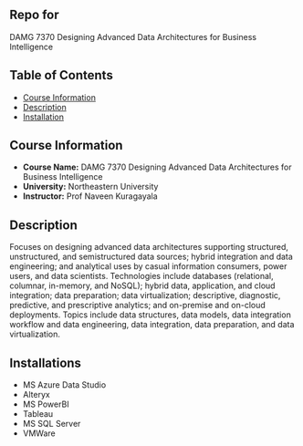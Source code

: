 ## Repo for 
DAMG 7370 Designing Advanced Data Architectures for Business Intelligence

## Table of Contents

- [Course Information](#course-information)
- [Description](#description)
- [Installation](#installations)

## Course Information

- **Course Name:** DAMG 7370 Designing Advanced Data Architectures for Business Intelligence
- **University:** Northeastern University
- **Instructor:** Prof Naveen Kuragayala

## Description

Focuses on designing advanced data architectures supporting structured, unstructured, and semistructured data sources; hybrid integration and data engineering; and analytical uses by casual information consumers, power users, and data scientists. Technologies include databases (relational, columnar, in-memory, and NoSQL); hybrid data, application, and cloud integration; data preparation; data virtualization; descriptive, diagnostic, predictive, and prescriptive analytics; and on-premise and on-cloud deployments. Topics include data structures, data models, data integration workflow and data engineering, data integration, data preparation, and data virtualization.

## Installations

- MS Azure Data Studio
- Alteryx
- MS PowerBI
- Tableau
- MS SQL Server
- VMWare



